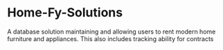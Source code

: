# Home-Fy-Solutions
A database solution maintaining and allowing users to rent modern home furniture and appliances. This also includes tracking ability for contracts
